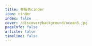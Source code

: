 ```yaml
---
title: 卷服务cinder
icon: cinder 
index: false
cover: /discoverybackground/ocean3.jpg
pageInfo: false
article: false
timeline: false
---
```


<Catalog />
